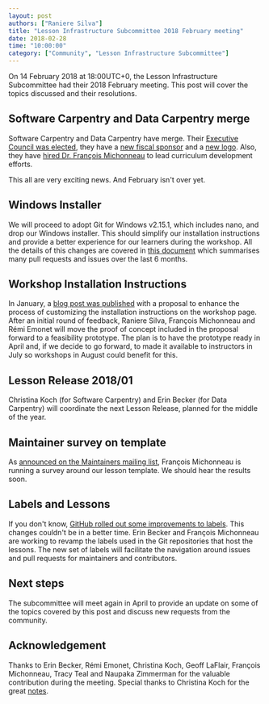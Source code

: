 ```yaml
---
layout: post
authors: ["Raniere Silva"]
title: "Lesson Infrastructure Subcommittee 2018 February meeting"
date: 2018-02-28
time: "10:00:00"
category: ["Community", "Lesson Infrastructure Subcommittee"]
---
```


On 14 February 2018 at 18:00UTC+0,
the Lesson Infrastructure Subcommittee had their 2018 February meeting.
This post will cover the topics discussed and their resolutions.

## Software Carpentry and Data Carpentry merge

Software Carpentry and Data Carpentry have merge.
Their [Executive Council was elected](https://software-carpentry.org/blog/2017/12/executive-council-2018.html),
they have a [new fiscal sponsor](https://software-carpentry.org/blog/2018/01/fiscal-sponsor-transition.html)
and
a [new logo](https://software-carpentry.org/blog/2018/02/our-new-logo.html).
Also,
they have [hired Dr. François Michonneau](http://www.datacarpentry.org/blog/curriculum-dev-scaling/) to lead curriculum development efforts.

This all are very exciting news. And February isn't over yet.

## Windows Installer

We will proceed to adopt Git for Windows v2.15.1,
which includes nano,
and drop our Windows installer.
This should simplify our installation instructions
and
provide a better experience for our learners during the workshop.
All the details of this changes are covered in [this document](https://github.com/carpentries/lesson-infrastructure/blob/master/liep/001-git-for-windows-nano.md)
which summarises many pull requests and issues over the last 6 months.

## Workshop Installation Instructions

In January,
a [blog post was published](https://software-carpentry.org/blog/2018/01/proposal-workshop-template.html)
with a proposal to enhance the process of customizing the installation instructions on the workshop page.
After an initial round of feedback,
Raniere Silva,
François Michonneau
and
Rémi Emonet
will move the proof of concept included in the proposal forward to a feasibility prototype.
The plan is to have the prototype ready in April
and,
if we decide to go forward,
to made it available to instructors in July
so workshops in August could benefit for this.

## Lesson Release 2018/01

Christina Koch (for Software Carpentry)
and Erin Becker (for Data Carpentry)
will coordinate the next Lesson Release,
planned for the middle of the year.


## Maintainer survey on template

As [announced on the Maintainers mailing list](http://lists.software-carpentry.org/pipermail/maintainers/2018-February/000453.html),
François Michonneau is running a survey around our lesson template.
We should hear the results soon.

## Labels and Lessons

If you don't know,
[GitHub rolled out some improvements to labels](https://github.com/blog/2505-label-improvements-emoji-descriptions-and-more).
This changes couldn't be in a better time.
Erin Becker
and
François Michonneau
are working to revamp the labels used in the Git repositories that host the lessons.
The new set of labels will facilitate the navigation around issues and pull requests for maintainers and contributors.

## Next steps

The subcommittee will meet again in April to provide an update on some of the topics covered by this post
and discuss new requests from the community.

## Acknowledgement

Thanks to
Erin Becker,
Rémi Emonet,
Christina Koch,
Geoff LaFlair,
François Michonneau,
Tracy Teal
and
Naupaka Zimmerman
for the valuable contribution during the meeting.
Special thanks to Christina Koch for the great [notes](http://pad.software-carpentry.org/infrastructure-subcommittee).
